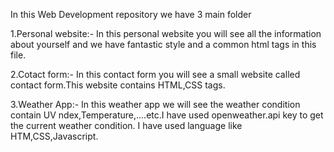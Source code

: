
In this Web Development repository we have 3 main folder


1.Personal website:-
                  In this personal website you will see all the information about yourself and we have fantastic style and a common html tags 
in this file.

2.Cotact form:-
                 In this contact form you will see a small website called contact form.This website contains HTML,CSS tags.

3.Weather App:-
                 In this weather app we will see the weather condition contain UV ndex,Temperature,....etc.I have used openweather.api key to get the current weather condition.
I have used language like HTM,CSS,Javascript.                 

